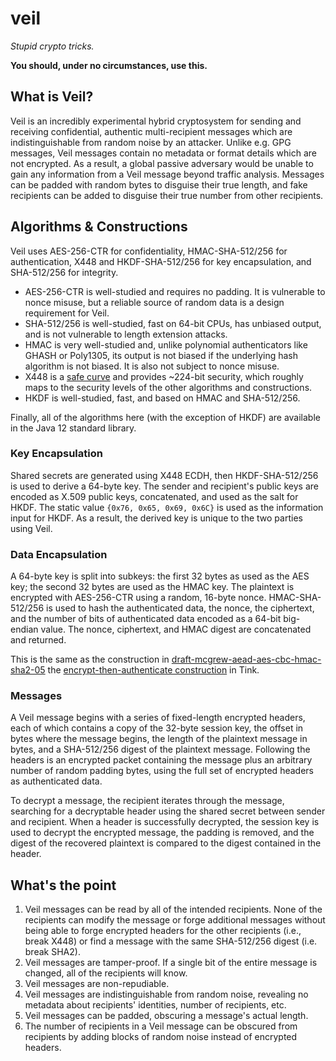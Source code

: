 # veil

_Stupid crypto tricks._

**You should, under no circumstances, use this.**

## What is Veil?

Veil is an incredibly experimental hybrid cryptosystem for sending and receiving confidential,
authentic multi-recipient messages which are indistinguishable from random noise by an attacker.
Unlike e.g. GPG messages, Veil messages contain no metadata or format details which are not
encrypted. As a result, a global passive adversary would be unable to gain any information from a
Veil message beyond traffic analysis. Messages can be padded with random bytes to disguise their
true length, and fake recipients can be added to disguise their true number from other recipients.

## Algorithms & Constructions
 
Veil uses AES-256-CTR for confidentiality, HMAC-SHA-512/256 for authentication, X448 and
HKDF-SHA-512/256 for key encapsulation, and SHA-512/256 for integrity.

* AES-256-CTR is well-studied and requires no padding. It is vulnerable to nonce misuse, but a 
  reliable source of random data is a design requirement for Veil.
* SHA-512/256 is well-studied, fast on 64-bit CPUs, has unbiased output, and is not vulnerable to
  length extension attacks.
* HMAC is very well-studied and, unlike polynomial authenticators like GHASH or Poly1305, its output
  is not biased if the underlying hash algorithm is not biased. It is also not subject to nonce
  misuse.
* X448 is a [safe curve](https://safecurves.cr.yp.to) and provides ~224-bit security, which roughly
  maps to the security levels of the other algorithms and constructions.
* HKDF is well-studied, fast, and based on HMAC and SHA-512/256.
  
Finally, all of the algorithms here (with the exception of HKDF) are available in the Java 12 
standard library.

### Key Encapsulation

Shared secrets are generated using X448 ECDH, then HKDF-SHA-512/256 is used to derive a 64-byte key.
The sender and recipient's public keys are encoded as X.509 public keys, concatenated, and used as
the salt for HKDF. The static value `{0x76, 0x65, 0x69, 0x6C}` is used as the information input for
HKDF. As a result, the derived key is unique to the two parties using Veil.

### Data Encapsulation

A 64-byte key is split into subkeys: the first 32 bytes as used as the AES key; the second 32 bytes
are used as the HMAC key. The plaintext is encrypted with AES-256-CTR using a random, 16-byte nonce.
HMAC-SHA-512/256 is used to hash the authenticated data, the nonce, the ciphertext, and the number
of bits of authenticated data encoded as a 64-bit big-endian value. The nonce, ciphertext, and HMAC
digest are concatenated and returned.

This is the same as the construction in
[draft-mcgrew-aead-aes-cbc-hmac-sha2-05](https://www.ietf.org/archive/id/draft-mcgrew-aead-aes-cbc-hmac-sha2-05.txt)
the [encrypt-then-authenticate
construction](https://github.com/google/tink/blob/master/java/src/main/java/com/google/crypto/tink/subtle/EncryptThenAuthenticate.java)
in Tink.

### Messages

A Veil message begins with a series of fixed-length encrypted headers, each of which contains a copy
of the 32-byte session key, the offset in bytes where the message begins, the length of the
plaintext message in bytes, and a SHA-512/256 digest of the plaintext message. Following the headers
is an encrypted packet containing the message plus an arbitrary number of random padding bytes,
using the full set of encrypted headers as authenticated data.

To decrypt a message, the recipient iterates through the message, searching for a decryptable header
using the shared secret between sender and recipient. When a header is successfully decrypted, the
session key is used to decrypt the encrypted message, the padding is removed, and the digest of the
recovered plaintext is compared to the digest contained in the header.

## What's the point

1. Veil messages can be read by all of the intended recipients. None of the recipients can modify
   the message or forge additional messages without being able to forge encrypted headers for the
   other recipients (i.e., break X448) or find a message with the same SHA-512/256 digest (i.e. 
   break SHA2).
2. Veil messages are tamper-proof. If a single bit of the entire message is changed, all of the
   recipients will know.
3. Veil messages are non-repudiable.
4. Veil messages are indistinguishable from random noise, revealing no metadata about recipients'
   identities, number of recipients, etc.
5. Veil messages can be padded, obscuring a message's actual length.
6. The number of recipients in a Veil message can be obscured from recipients by adding blocks of 
   random noise instead of encrypted headers.
